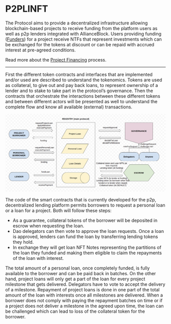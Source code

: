 # P2PLINFT
The Protocol aims to provide a decentralized infrastructure allowing  blockchain-based projects to receive funding from the platform users as well as p2p lenders integrated with AllianceBlock. Users providing funding ([Funders](Glossary.md)) for a project receive NTFs that represent investments which can be exchanged for the tokens at discount or can be repaid with accrued interest at pre-agreed conditions.


Read more about the [Project Financing](Financing.md) process.








----

First the different token contracts and interfaces that are implemented and/or used are described to understand the tokenomics. Tokens are used as collateral, to give out and pay back loans, to represent ownership of a lender and to stake to take part in the protocol’s governance.
Then the contracts that orchestrate the interactions between these different tokens and between different actors will be presented as well to understand the complete flow and know all available (external) transactions.

![Protocol Graph](img/protocol.png)

The code of the smart contracts that is currently developed for the p2p, decentralized lending platform permits borrowers to request a personal loan or a loan for a project.
Both will follow these steps:
* As a guarantee, collateral tokens of the borrower will be deposited in escrow when requesting the loan.
* Dao delegators can then vote to approve the loan requests.
Once a loan is approved, lenders can fund the loan by transferring lending tokens they hold.
* In exchange they will get loan NFT Notes representing the partitions of the loan they funded and making them eligible to claim the repayments of the loan with interest.

The total amount of a personal loan, once completely funded, is fully available to the borrower and can be paid back in batches. On the other hand, project loans will only get a part of the loan for every project milestone that gets delivered. Delegators have to vote to accept the delivery of a milestone. Repayment of project loans is done in one part of the total amount of the loan with interests once all milestones are delivered.
When a borrower does not comply with paying the repayment batches on time or if a project does not deliver a milestone in the agreed upon time, the loan can be challenged which can lead to loss of the collateral token for the borrower.
